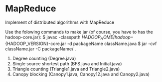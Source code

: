 MapReduce
=========

Implement of distributed algorithms with MapReduce

Use the folowing commands to make jar (of course, you have to has the hadoop-core.jar):
$ javac -classpath ${HADOOP_HOME}/hadoop-${HADOOP_VERSION}-core.jar -d packageName className.java 
$ jar -cvf className.jar -C packageName/ .


1. Degree counting (Degree.java)
2. Single source shortest path (BFS.java and Initial.java)
3. Triangle counting (Triangle1.java and Triangle2.java)
4. Canopy blocking (Canopy1.java, Canopy12.java and Canopy2.java)

